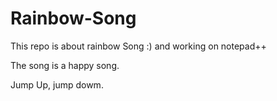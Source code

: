 # Rainbow-Song

This repo is about rainbow Song :)  and working on notepad++

The song is a happy song.

Jump Up, jump dowm. 
